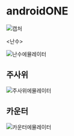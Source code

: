 # androidONE

![캡처](https://user-images.githubusercontent.com/95283879/228783314-0398b67c-f354-4ae3-9599-66b7ddd4f1b1.PNG)



<난수>





![난수에뮬레이터](https://user-images.githubusercontent.com/95283879/230315384-3386717c-ed4c-4b90-adc5-6545f9aa5461.png)



<h2>주사위</h2> 





![주사위에뮬레이터](https://user-images.githubusercontent.com/95283879/230315403-3ec78eda-093b-4e53-8a74-b9c0b16e5cec.png)





<h2>카운터 </h2> 



![카운터에뮬레이터](https://user-images.githubusercontent.com/95283879/230315411-8cb09a65-a2ff-4add-8cbc-030dae823b50.PNG)
